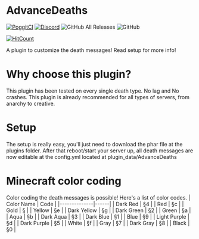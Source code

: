 # AdvanceDeaths
[![PoggitCI](https://poggit.pmmp.io/shield.state/Sudo)](https://poggit.pmmp.io/p/AdvanceDeaths)
[![Discord](https://discordapp.com/api/guilds/717993428423671818/embed.png)](https://discord.gg/ZyUUy57)
![GitHub All Releases](https://img.shields.io/github/downloads/ErikX-PMMP/AdvanceDeaths/total)
![GitHub](https://img.shields.io/github/license/ErikX-PMMP/AdvanceDeaths)

[![HitCount](http://hits.dwyl.com/ErikX-PMMP/AdvanceDeaths.svg)](http://hits.dwyl.com/ErikX-PMMP/AdvanceDeaths)

A plugin to customize the death messages!
Read setup for more info!

# Why choose this plugin?
This plugin has been tested on every single death type. No lag and No crashes.
This plugin is already recommended for all types of servers, from anarchy to creative.
# Setup
The setup is really easy, you'll just need to download the phar file at the plugins folder.
After that reboot/start your server up, all death messages are now editable at the config.yml located at plugin_data/AdvanceDeaths


# Minecraft color coding
Color coding the death messages is possible!
Here's a list of color codes.
| Color Name   | Code |
|--------------|------|
| Dark Red     | §4   |
| Red          | §c   |
| Gold         | §    |
| Yellow       | §e   |
| Dark Yellow  | §g   |
| Dark Green   | §2   |
| Green        | §a   |
| Aqua         | §b   |
| Dark Aqua    | §3   |
| Dark Blue    | §1   |
| Blue         | §9   |
| Light Purple | §d   |
| Dark Purple  | §5   |
| White        | §f   |
| Gray         | §7   |
| Dark Gray    | §8   |
| Black        | §0   |
